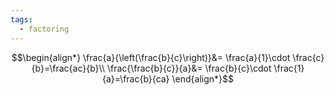 ```yaml
---
tags:
  - factoring
---
```

$$\begin{align*}
\frac{a}{\left(\frac{b}{c}\right)}&= \frac{a}{1}\cdot \frac{c}{b}=\frac{ac}{b}\\
\frac{\frac{b}{c}}{a}&= \frac{b}{c}\cdot \frac{1}{a}=\frac{b}{ca}
\end{align*}$$
